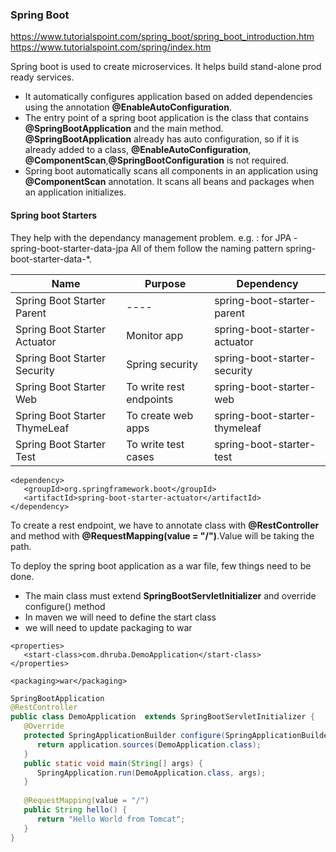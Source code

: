 ### Spring Boot

https://www.tutorialspoint.com/spring_boot/spring_boot_introduction.htm
https://www.tutorialspoint.com/spring/index.htm

Spring boot is used to create microservices.
It helps build stand-alone prod ready services.

+ It automatically configures application based on added dependencies using the annotation **@EnableAutoConfiguration**.
+ The entry point of a spring boot application is the class that contains **@SpringBootApplication** and the main method.
**@SpringBootApplication** already has auto configuration, so if it is already added to a class, **@EnableAutoConfiguration**,
**@ComponentScan**,**@SpringBootConfiguration** is not required.
+ Spring boot automatically scans all components in an application using **@ComponentScan** annotation. It scans all beans and packages
when an application initializes.
 
#### Spring boot Starters

They help with the dependancy management problem. e.g. : for JPA - spring-boot-starter-data-jpa
All of them follow the naming pattern spring-boot-starter-data-*.

|Name|Purpose|Dependency|
|----|-------|----------|
|Spring Boot Starter Parent|----|spring-boot-starter-parent|
|Spring Boot Starter Actuator|Monitor app|spring-boot-starter-actuator|
|Spring Boot Starter Security |Spring security|spring-boot-starter-security |
|Spring Boot Starter Web |To write rest endpoints|spring-boot-starter-web |
|Spring Boot Starter ThymeLeaf |To create web apps|spring-boot-starter-thymeleaf |
|Spring Boot Starter Test |To write test cases|spring-boot-starter-test |

```maven
<dependency>
   <groupId>org.springframework.boot</groupId>
   <artifactId>spring-boot-starter-actuator</artifactId>
</dependency>
```

To create a rest endpoint, we have to annotate class with **@RestController**
and method with **@RequestMapping(value = "/")**.Value will be taking the path.

To deploy the spring boot application as a war file, few things need to be done.
+ The main class must extend **SpringBootServletInitializer** and 
  override configure() method
+ In maven we will need to define the start class
+ we will need to update packaging to war

```maven
<properties>
   <start-class>com.dhruba.DemoApplication</start-class>
</properties>

<packaging>war</packaging>
```

```java
SpringBootApplication
@RestController
public class DemoApplication  extends SpringBootServletInitializer {
   @Override
   protected SpringApplicationBuilder configure(SpringApplicationBuilder application) {
      return application.sources(DemoApplication.class);
   }
   public static void main(String[] args) {
      SpringApplication.run(DemoApplication.class, args);
   }
   
   @RequestMapping(value = "/")
   public String hello() {
      return "Hello World from Tomcat";
   }
}
```
